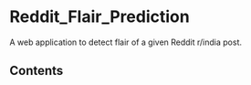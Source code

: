 # Reddit_Flair_Prediction

A web application to detect flair of a given Reddit r/india post.

## Contents
